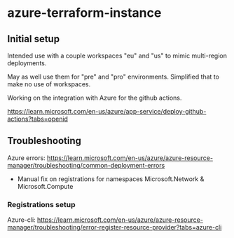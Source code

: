 # azure-terraform-instance

## Initial setup

Intended use with a couple workspaces "eu" and "us" to mimic multi-region deployments.

May as well use them for "pre" and "pro" environments. Simplified that to make no use of workspaces.

Working on the integration with Azure for the github actions.

https://learn.microsoft.com/en-us/azure/app-service/deploy-github-actions?tabs=openid

## Troubleshooting

Azure errors: https://learn.microsoft.com/en-us/azure/azure-resource-manager/troubleshooting/common-deployment-errors
- Manual fix on registrations for namespaces Microsoft.Network & Microsoft.Compute

### Registrations setup

Azure-cli: https://learn.microsoft.com/en-us/azure/azure-resource-manager/troubleshooting/error-register-resource-provider?tabs=azure-cli
